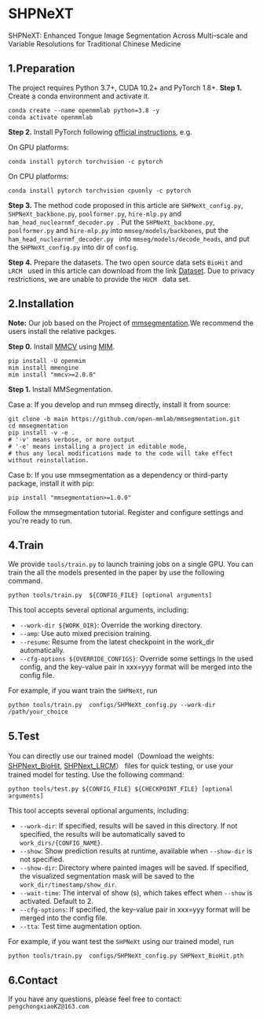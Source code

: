 # SHPNeXT
SHPNeXT: Enhanced Tongue Image Segmentation Across Multi-scale and Variable Resolutions for Traditional Chinese Medicine

## 1.Preparation
The project requires Python 3.7+, CUDA 10.2+ and PyTorch 1.8+.
**Step 1.** Create a conda environment and activate it.

```shell
conda create --name openmmlab python=3.8 -y
conda activate openmmlab
```

**Step 2.** Install PyTorch following [official instructions](https://pytorch.org/get-started/locally/), e.g.

On GPU platforms:

```shell
conda install pytorch torchvision -c pytorch
```

On CPU platforms:

```shell
conda install pytorch torchvision cpuonly -c pytorch
```

**Step 3.** The method code proposed in this article are ``` SHPNeXt_config.py ```, ``` SHPNeXt_backbone.py ```, ```poolformer.py```, ```hire-mlp.py``` and ```ham_head_nuclearnmf_decoder.py ```. 
Put the ``` SHPNeXt_backbone.py ```, ```poolformer.py``` and ```hire-mlp.py``` into ```mmseg/models/backbones```, put the ```ham_head_nuclearnmf_decoder.py ``` into ```mmseg/models/decode_heads```, and put the ``` SHPNeXt_config.py ``` into dir of ```config```.

**Step 4.** Prepare the datasets. The two open source data sets ```BioHit``` and ```LRCM ``` used in this article can download from the link [Dataset](https://drive.google.com/file/d/1CTfb5x9I79FUreqRgssu01hqnsjh8h6i/view?usp=drive_link). Due to privacy restrictions, we are unable to provide the ```HUCM ``` data set.

## 2.Installation

**Note:**
Our job based on the Project of [mmsegmentation](https://github.com/open-mmlab/mmsegmentation).We recommend the users install the relative packges.

**Step 0.** Install [MMCV](https://github.com/open-mmlab/mmcv) using [MIM](https://github.com/open-mmlab/mim).

```shell
pip install -U openmim
mim install mmengine
mim install "mmcv>=2.0.0"
```

**Step 1.** Install MMSegmentation.

Case a: If you develop and run mmseg directly, install it from source:

```shell
git clone -b main https://github.com/open-mmlab/mmsegmentation.git
cd mmsegmentation
pip install -v -e .
# '-v' means verbose, or more output
# '-e' means installing a project in editable mode,
# thus any local modifications made to the code will take effect without reinstallation.
```

Case b: If you use mmsegmentation as a dependency or third-party package, install it with pip:

```shell
pip install "mmsegmentation>=1.0.0"
```
 Follow the mmsegmentation tutorial. Register and configure settings and you're ready to run.

## 4.Train
We provide `tools/train.py` to launch training jobs on a single GPU.
You can train the all the models presented in the paper by use the following command.

```shell
python tools/train.py  ${CONFIG_FILE} [optional arguments]
```

This tool accepts several optional arguments, including:

- `--work-dir ${WORK_DIR}`: Override the working directory.
- `--amp`: Use auto mixed precision training.
- `--resume`: Resume from the latest checkpoint in the work_dir automatically.
- `--cfg-options ${OVERRIDE_CONFIGS}`: Override some settings in the used config, and the key-value pair in xxx=yyy format will be merged into the config file.

For example, if you want train the ```SHPNeXt```, run
```shell
python tools/train.py  configs/SHPNeXt_config.py --work-dir /path/your_choice
```

## 5.Test
You can directly use our trained model（Download the weights: [SHPNext_BioHit](https://drive.google.com/file/d/1UkE1BgS3VwGDdCto3VLYc8uFngLEEZvM/view?usp=drive_link), [SHPNext_LRCM](https://drive.google.com/file/d/1couq9_X8Wvcg-rmAR3JoWP82Qz0FZDbY/view?usp=drive_link)） files for quick testing, or use your trained model for testing. Use the following command:

```shell
python tools/test.py ${CONFIG_FILE} ${CHECKPOINT_FILE} [optional arguments]
```

This tool accepts several optional arguments, including:

- `--work-dir`: If specified, results will be saved in this directory. If not specified, the results will be automatically saved to `work_dirs/{CONFIG_NAME}`.
- `--show`: Show prediction results at runtime, available when `--show-dir` is not specified.
- `--show-dir`: Directory where painted images will be saved. If specified, the visualized segmentation mask will be saved to the `work_dir/timestamp/show_dir`.
- `--wait-time`: The interval of show (s), which takes effect when `--show` is activated. Default to 2.
- `--cfg-options`:  If specified, the key-value pair in xxx=yyy format will be merged into the config file.
- `--tta`: Test time augmentation option.

For example, if you want test the ```SHPNeXt``` using our trained model, run
```shell
python tools/train.py  configs/SHPNeXt_config.py SHPNext_BioHit.pth
```

## 6.Contact
If you have any questions, please feel free to contact: ```pengchongxiaoKZ@163.com```
